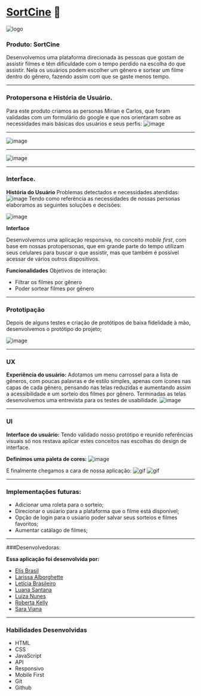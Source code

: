 # [SortCine](https://laris28.github.io/SAP005-midterm-hackthon/src/)  :movie_camera:

![logo](src/img/logo.png)

### Produto: SortCine
Desenvolvemos uma plataforma direcionada às pessoas que gostam de assistir filmes e têm dificuldade com o tempo perdido na escolha do que assistir. Nela os usuários podem escolher um gênero e sortear um filme dentro do gênero, fazendo assim com que se gaste menos tempo.

---

### Protopersona e História de Usuário.
Para este produto criamos as personas Mirian e Carlos, que foram validadas com um formulário do google e que nos orientaram sobre as necessidades mais básicas dos usuários e seus perfis:
![image](src/img/mapeamento_usuario.png)

---

![image](src/img/mirian.png)

---

![image](src/img/carlos(1).png)

---


### Interface.
**História do Usuário**
Problemas detectados e necessidades atendidas:
![image](src/img/mapeamento_problema.png)
Tendo como referência as necessidades de nossas personas elaboramos as seguintes soluções e decisões:

![image](src/img/decisao_produto.png)

**Interface**

Desenvolvemos uma aplicação responsiva, no conceito *mobile first*, com base em nossas protopersonas, que em grande parte do tempo utilizam seus celulares para buscar o que assistir, mas que também é possível acessar de vários outros dispositivos.

**Funcionalidades**
Objetivos de interação:
- Filtrar os filmes por gênero
- Poder sortear filmes por gênero

---

### Prototipação
Depois de alguns testes e criação de protótipos de baixa fidelidade à mão, desenvolvemos o protótipo do projeto;

![image](src/img/prototipo_roleta.jpg)

---

### UX
**Experiência do usuário:**
Adotamos um menu carrossel para a lista de gêneros, com poucas palavras e de estilo simples, apenas com ícones nas capas de cada gênero, pensando nas telas reduzidas e aumentando assim a acessibilidade e um sorteio dos filmes por gênero.
Terminadas as telas desenvolvemos uma entrevista para os testes de usabilidade.
![image](src/img/teste_usuario.png)

---

### UI
**Interface do usuário:**
Tendo validado nosso protótipo e reunido referências visuais só nos restava aplicar estes conceitos nas escolhas do design de interface.

**Definimos uma paleta de cores:**
![image](src/img/paleta.png)

E finalmente chegamos a cara de nossa aplicação:
![gif](src/img/interface.gif)
![gif](src/img/interface1.gif)

---

### Implementações futuras:

- Adicionar uma roleta para o sorteio;
- Direcionar o usúario para a plataforma que o filme está disponível;
- Opção de login para o usúario poder salvar seus sorteios e filmes favoritos;
- Aumentar catálago de filmes;

---
 
###Desenvolvedoras:

**Essa aplicação foi desenvolvida por:**
- [Elis Brasil](https://github.com/Elis-ctrl)
- [Larissa Alborghette](https://github.com/laris28)
- [Letícia Brasileiro](https://github.com/letbrasil)
- [Luana Santana](https://github.com/LuanaGss)
- [Luiza Nunes](https://github.com/aluizada)
- [Roberta Kelly](https://github.com/RobertaKelly)
- [Sara Viana](https://github.com/SaraOhara)

---

### Habilidades Desenvolvidas

- HTML 
- CSS
- JavaScript
- API
- Responsivo 
- Mobile First
- Git 
- Github


